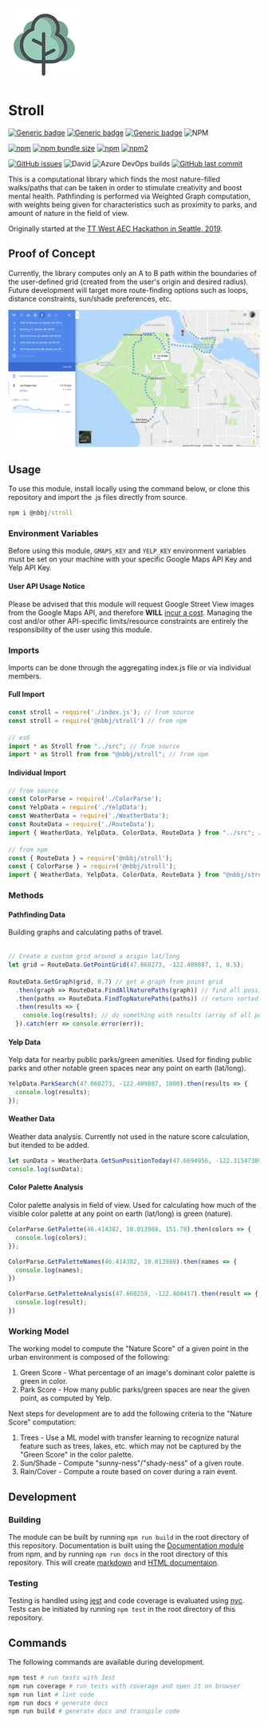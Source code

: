 
![first path](assets/screenshots/tree.png)

# Stroll

[![Generic badge](https://img.shields.io/badge/Docs-Web-Green.svg)](https://nbbj-digital.github.io/stroll/) [![Generic badge](https://img.shields.io/badge/Docs-MD-Green.svg)](docs/README.md) [![Generic badge](https://img.shields.io/badge/Samples-JS-Green.svg)](samples/strollSamples.js) ![NPM](https://img.shields.io/npm/l/@nbbj/stroll.svg)

[![npm](https://img.shields.io/npm/v/@nbbj/stroll.svg)](https://www.npmjs.com/package/@nbbj/stroll) [![npm bundle size](https://img.shields.io/bundlephobia/min/@nbbj/stroll.svg)](https://bundlephobia.com/result?p=@nbbj/stroll) [![npm](https://img.shields.io/npm/dw/@nbbj/stroll.svg)](https://www.npmjs.com/package/@nbbj/stroll) [![npm2](https://img.shields.io/npm/dt/@nbbj/stroll.svg)](https://www.npmjs.com/package/@nbbj/stroll)

[![GitHub issues](https://img.shields.io/github/issues/nbbj-digital/stroll.svg)](https://github.com/nbbj-digital/stroll/issues) ![David](https://img.shields.io/david/dev/nbbj-digital/stroll.svg) ![Azure DevOps builds](https://img.shields.io/azure-devops/build/PMitev/NBBJ%20Public/3.svg) [![GitHub last commit](https://img.shields.io/github/last-commit/nbbj-digital/stroll.svg)](https://github.com/nbbj-digital/stroll/commits/master)

This is a computational library which finds the most nature-filled walks/paths that can be taken in order to stimulate creativity and boost mental health.
Pathfinding is performed via Weighted Graph computation, with weights being given for characteristics such as proximity to parks, and amount of nature in the field of view.

Originally started at the [TT West AEC Hackathon in Seattle, 2019](http://core.thorntontomasetti.com/aec-tech-2019-seattle/aec-tech-seattle-hackathon/aec-tech-seattle-github-repos/).

## Proof of Concept

Currently, the library computes only an A to B path within the boundaries of the user-defined grid (created from the user's origin and desired radius). Future development will target more route-finding options such as loops, distance constraints, sun/shade preferences, etc.

![first path](assets/screenshots/firstMap.png)

## Usage

To use this module, install locally using the command below, or clone this repository and import the .js files directly from source.

```cmd
npm i @nbbj/stroll
```

### Environment Variables

Before using this module, `GMAPS_KEY` and `YELP_KEY` environment variables must be set on your machine with your specific Google Maps API Key and Yelp API Key.

#### User API Usage Notice

Please be advised that this module will request Google Street View images from the Google Maps API, and therefore **WILL** [incur a cost](https://developers.google.com/maps/documentation/streetview/usage-and-billing). Managing the cost and/or other API-specific limits/resource constraints are entirely the responsibility of the user using this module.

### Imports

Imports can be done through the aggregating index.js file or via individual members.

#### Full Import

```js
const stroll = require('./index.js'); // from source
const stroll = require('@nbbj/stroll') // from npm

// es6
import * as Stroll from "../src"; // from source
import * as Stroll from from "@nbbj/stroll"; // from npm
```

#### Individual Import

```js
// from source
const ColorParse = require('./ColorParse');
const YelpData = require('./YelpData');
const WeatherData = require('./WeatherData');
const RouteData = require('./RouteData');
import { WeatherData, YelpData, ColorData, RouteData } from "../src"; // es6

// from npm
const { RouteData } = require('@nbbj/stroll');
const { ColorParse } = require('@nbbj/stroll');
import { WeatherData, YelpData, ColorData, RouteData } from "@nbbj/stroll"; // es6
```

### Methods

#### Pathfinding Data

Building graphs and calculating paths of travel.

```js

// Create a custom grid around a origin lat/long
let grid = RouteData.GetPointGrid(47.660273, -122.409887, 1, 0.5);

RouteData.GetGraph(grid, 0.7) // get a graph from point grid
  .then(graph => RouteData.FindAllNaturePaths(graph)) // find all possible paths
  .then(paths => RouteData.FindTopNaturePaths(paths)) // return sorted paths
  .then(results => {
    console.log(results); // do something with results (array of all possible paths)
  }).catch(err => console.error(err));
```

#### Yelp Data

Yelp data for nearby public parks/green amenities. Used for finding public parks and other notable green spaces near any point on earth (lat/long).

```js
YelpData.ParkSearch(47.660273, -122.409887, 1000).then(results => {
  console.log(results);
});
```

#### Weather Data

Weather data analysis. Currently not used in the nature score calculation, but itended to be added.

```js
let sunData = WeatherData.GetSunPositionToday(47.6694956, -122.31547389999999);
console.log(sunData);
```

#### Color Palette Analysis

Color palette analysis in field of view. Used for calculating how much of the visible color palette at any point on earth (lat/long) is green (nature).

```js
ColorParse.GetPalette(46.414382, 10.013988, 151.78).then(colors => {
  console.log(colors);
});
```

```js
ColorParse.GetPaletteNames(46.414382, 10.013988).then(names => {
  console.log(names);
})
```

```js
ColorParse.GetPaletteAnalysis(47.660259, -122.408417).then(result => {
  console.log(result);
})
```

### Working Model

The working model to compute the "Nature Score" of a given point in the urban environment is composed of the following:

1. Green Score - What percentage of an image's dominant color palette is green in color.
2. Park Score - How many public parks/green spaces are near the given point, as computed by Yelp.

Next steps for development are to add the following criteria to the "Nature Score" computation:

1. Trees - Use a ML model with transfer learning to recognize natural feature such as trees, lakes, etc. which may not be captured by the "Green Score" in the color palette.
2. Sun/Shade - Compute "sunny-ness"/"shady-ness" of a given route.
3. Rain/Cover - Compute a route based on cover during a rain event.

## Development

### Building

The module can be built by running `npm run build` in the root directory of this repository. Documentation is built using the [Documentation module](https://www.npmjs.com/package/documentation) from npm, and by running `npm run docs` in the root directory of this repository. This will create [markdown](docs/README.md) and [HTML documentaion](docs/index.html).

### Testing

Testing is handled using [jest](https://jestjs.io/) and code coverage is evaluated using [nyc](https://www.npmjs.com/package/nyc). Tests can be initiated by running `npm test` in the root directory of this repository.

## Commands

The following commands are available during development.

```sh
npm test # run tests with Jest
npm run coverage # run tests with coverage and open it on browser
npm run lint # lint code
npm run docs # generate docs
npm run build # generate docs and transpile code
```